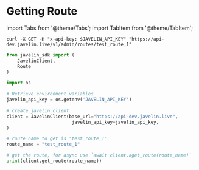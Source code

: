 # Getting Route
import Tabs from '@theme/Tabs';
import TabItem from '@theme/TabItem';

<Tabs>
<TabItem value="shell" label="curl">

```shell
curl -X GET -H "x-api-key: $JAVELIN_API_KEY" "https://api-dev.javelin.live/v1/admin/routes/test_route_1"  
```

</TabItem>
<TabItem value="py" label="Python">

```py
from javelin_sdk import (
    JavelinClient,
    Route
)

import os

# Retrieve environment variables
javelin_api_key = os.getenv('JAVELIN_API_KEY')
   
# create javelin client
client = JavelinClient(base_url="https://api-dev.javelin.live",
                        javelin_api_key=javelin_api_key,
) 

# route name to get is "test_route_1"
route_name = "test_route_1"

# get the route, for async use `await client.aget_route(route_name)`
print(client.get_route(route_name))
```

</TabItem>
</Tabs>
